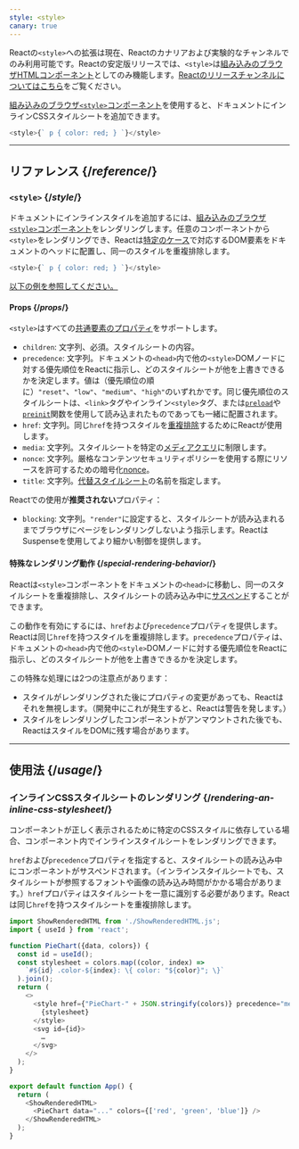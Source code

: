 ```yaml
---
style: <style>
canary: true
---
```


<Canary>

Reactの`<style>`への拡張は現在、Reactのカナリアおよび実験的なチャンネルでのみ利用可能です。Reactの安定版リリースでは、`<style>`は[組み込みのブラウザHTMLコンポーネント](https://react.dev/reference/react-dom/components#all-html-components)としてのみ機能します。[Reactのリリースチャンネルについてはこちら](https://react.dev/community/versioning-policy#all-release-channels)をご覧ください。

</Canary>

<Intro>

[組み込みのブラウザ`<style>`コンポーネント](https://developer.mozilla.org/en-US/docs/Web/HTML/Element/style)を使用すると、ドキュメントにインラインCSSスタイルシートを追加できます。

```js
<style>{` p { color: red; } `}</style>
```

</Intro>

<InlineToc />

---

## リファレンス {/*reference*/}

### `<style>` {/*style*/}

ドキュメントにインラインスタイルを追加するには、[組み込みのブラウザ`<style>`コンポーネント](https://developer.mozilla.org/en-US/docs/Web/HTML/Element/style)をレンダリングします。任意のコンポーネントから`<style>`をレンダリングでき、Reactは[特定のケース](#special-rendering-behavior)で対応するDOM要素をドキュメントのヘッドに配置し、同一のスタイルを重複排除します。

```js
<style>{` p { color: red; } `}</style>
```

[以下の例を参照してください。](#usage)

#### Props {/*props*/}

`<style>`はすべての[共通要素のプロパティ](/reference/react-dom/components/common#props)をサポートします。

* `children`: 文字列、必須。スタイルシートの内容。
* `precedence`: 文字列。ドキュメントの`<head>`内で他の`<style>`DOMノードに対する優先順位をReactに指示し、どのスタイルシートが他を上書きできるかを決定します。値は（優先順位の順に）`"reset"`、`"low"`、`"medium"`、`"high"`のいずれかです。同じ優先順位のスタイルシートは、`<link>`タグやインライン`<style>`タグ、または[`preload`](/reference/react-dom/preload)や[`preinit`](/reference/react-dom/preinit)関数を使用して読み込まれたものであっても一緒に配置されます。
* `href`: 文字列。同じ`href`を持つスタイルを[重複排除](#special-rendering-behavior)するためにReactが使用します。
* `media`: 文字列。スタイルシートを特定の[メディアクエリ](https://developer.mozilla.org/en-US/docs/Web/CSS/CSS_media_queries/Using_media_queries)に制限します。
* `nonce`: 文字列。厳格なコンテンツセキュリティポリシーを使用する際にリソースを許可するための暗号化[nonce](https://developer.mozilla.org/en-US/docs/Web/HTML/Global_attributes/nonce)。
* `title`: 文字列。[代替スタイルシート](https://developer.mozilla.org/en-US/docs/Web/CSS/Alternative_style_sheets)の名前を指定します。

Reactでの使用が**推奨されない**プロパティ：

* `blocking`: 文字列。`"render"`に設定すると、スタイルシートが読み込まれるまでブラウザにページをレンダリングしないよう指示します。ReactはSuspenseを使用してより細かい制御を提供します。

#### 特殊なレンダリング動作 {/*special-rendering-behavior*/}

Reactは`<style>`コンポーネントをドキュメントの`<head>`に移動し、同一のスタイルシートを重複排除し、スタイルシートの読み込み中に[サスペンド](/reference/react/Suspense)することができます。

この動作を有効にするには、`href`および`precedence`プロパティを提供します。Reactは同じ`href`を持つスタイルを重複排除します。`precedence`プロパティは、ドキュメントの`<head>`内で他の`<style>`DOMノードに対する優先順位をReactに指示し、どのスタイルシートが他を上書きできるかを決定します。

この特殊な処理には2つの注意点があります：

* スタイルがレンダリングされた後にプロパティの変更があっても、Reactはそれを無視します。（開発中にこれが発生すると、Reactは警告を発します。）
* スタイルをレンダリングしたコンポーネントがアンマウントされた後でも、ReactはスタイルをDOMに残す場合があります。

---

## 使用法 {/*usage*/}

### インラインCSSスタイルシートのレンダリング {/*rendering-an-inline-css-stylesheet*/}

コンポーネントが正しく表示されるために特定のCSSスタイルに依存している場合、コンポーネント内でインラインスタイルシートをレンダリングできます。

`href`および`precedence`プロパティを指定すると、スタイルシートの読み込み中にコンポーネントがサスペンドされます。（インラインスタイルシートでも、スタイルシートが参照するフォントや画像の読み込み時間がかかる場合があります。）`href`プロパティはスタイルシートを一意に識別する必要があります。Reactは同じ`href`を持つスタイルシートを重複排除します。

<SandpackWithHTMLOutput>

```js src/App.js active
import ShowRenderedHTML from './ShowRenderedHTML.js';
import { useId } from 'react';

function PieChart({data, colors}) {
  const id = useId();
  const stylesheet = colors.map((color, index) =>
    `#${id} .color-${index}: \{ color: "${color}"; \}`
  ).join();
  return (
    <>
      <style href={"PieChart-" + JSON.stringify(colors)} precedence="medium">
        {stylesheet}
      </style>
      <svg id={id}>
        …
      </svg>
    </>
  );
}

export default function App() {
  return (
    <ShowRenderedHTML>
      <PieChart data="..." colors={['red', 'green', 'blue']} />
    </ShowRenderedHTML>
  );
}
```

</SandpackWithHTMLOutput>